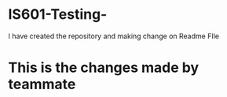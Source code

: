 # IS601-Testing-
 
I have created the repository and making change on Readme FIle

# This is the changes made by teammate
